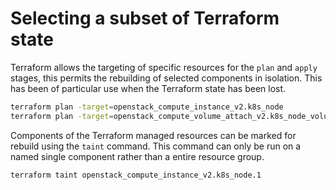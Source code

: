 # Selecting a subset of Terraform state

Terraform allows the targeting of specific resources for the `plan` and `apply`
stages, this permits the rebuilding of selected components in isolation. This
has been of particular use when the Terraform state has been lost.

``` bash
terraform plan -target=openstack_compute_instance_v2.k8s_node
terraform plan -target=openstack_compute_volume_attach_v2.k8s_node_volume
```

Components of the Terraform managed resources can be marked for rebuild using
the `taint` command. This command can only be run on a named single component
rather than a entire resource group.

```bash
terraform taint openstack_compute_instance_v2.k8s_node.1
```
